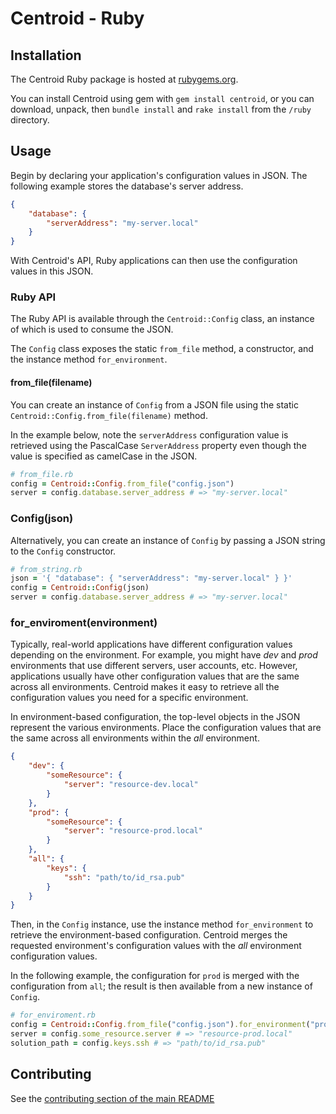 # Centroid - Ruby

## Installation

The Centroid Ruby package is hosted at [rubygems.org](https://rubygems.org/gems/centroid).

You can install Centroid using gem with `gem install centroid`, or you can download, unpack, then `bundle install` and `rake install` from the `/ruby` directory.

## Usage

Begin by declaring your application's configuration values in JSON. The following example stores the database's server address.

```json
{
    "database": {
        "serverAddress": "my-server.local"
    }
}
```

With Centroid's API, Ruby applications can then use the configuration values in this JSON.

### Ruby API

The Ruby API is available through the `Centroid::Config` class, an instance of which is used to consume the JSON.

The `Config` class exposes the static `from_file` method, a constructor, and the instance method `for_environment`.

#### from_file(filename)

You can create an instance of `Config` from a JSON file using the static `Centroid::Config.from_file(filename)` method.

In the example below, note the `serverAddress` configuration value is retrieved using the PascalCase `ServerAddress` property even though the value is specified as camelCase in the JSON.

```rb
# from_file.rb
config = Centroid::Config.from_file("config.json")
server = config.database.server_address # => "my-server.local"
```

### Config(json)

Alternatively, you can create an instance of `Config` by passing a JSON string to the `Config` constructor.

```rb
# from_string.rb
json = '{ "database": { "serverAddress": "my-server.local" } }'
config = Centroid::Config(json)
server = config.database.server_address # => "my-server.local"
```

### for_enviroment(environment)

Typically, real-world applications have different configuration values depending on the environment. For example, you might have *dev* and *prod* environments that use different servers, user accounts, etc. However, applications usually have other configuration values that are the same across all environments. Centroid makes it easy to retrieve all the configuration values you need for a specific environment.

In environment-based configuration, the top-level objects in the JSON represent the various environments. Place the configuration values that are the same across all environments within the *all* environment. 

```json
{
    "dev": {
        "someResource": {
            "server": "resource-dev.local"
        }
    },
    "prod": {
        "someResource": {
            "server": "resource-prod.local"
        }
    },
    "all": {
        "keys": {
            "ssh": "path/to/id_rsa.pub"
        }
    }
}
```

Then, in the `Config` instance, use the instance method `for_environment` to retrieve the environment-based configuration. Centroid merges the requested environment's configuration values with the *all* environment configuration values. 

In the following example, the configuration for `prod` is merged with the configuration from `all`; the result is then available from a new instance of `Config`.

```rb
# for_enviroment.rb
config = Centroid::Config.from_file("config.json").for_environment("prod")
server = config.some_resource.server # => "resource-prod.local"
solution_path = config.keys.ssh # => "path/to/id_rsa.pub"
```

## Contributing

See the [contributing section of the main README](../README.md#contributing)
